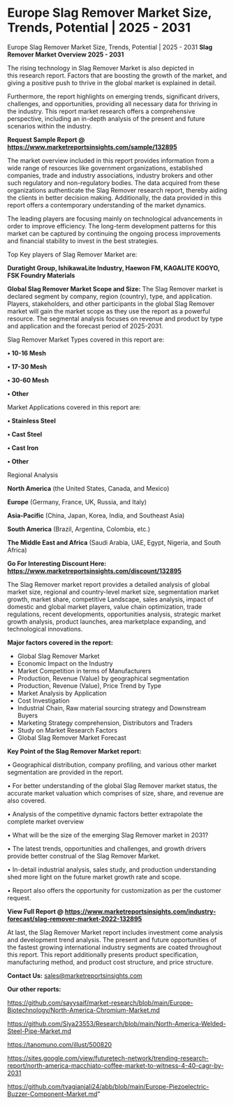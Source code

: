 # Europe Slag Remover Market Size, Trends, Potential | 2025 - 2031
 Europe Slag Remover Market Size, Trends, Potential | 2025 - 2031
<Strong> Slag Remover Market Overview 2025 - 2031</strong>

The rising technology in Slag Remover Market is also depicted in this research report. Factors that are boosting the growth of the market, and giving a positive push to thrive in the global market is explained in detail.

Furthermore, the report highlights on emerging trends, significant drivers, challenges, and opportunities, providing all necessary data for thriving in the industry. This report market research offers a comprehensive perspective, including an in-depth analysis of the present and future scenarios within the industry.

<strong>Request Sample Report @ <a href=https://www.marketreportsinsights.com/sample/132895>https://www.marketreportsinsights.com/sample/132895</a></strong>

The market overview included in this report provides information from a wide range of resources like government organizations, established companies, trade and industry associations, industry brokers and other such regulatory and non-regulatory bodies. The data acquired from these organizations authenticate the Slag Remover research report, thereby aiding the clients in better decision making. Additionally, the data provided in this report offers a contemporary understanding of the market dynamics.

The leading players are focusing mainly on technological advancements in order to improve efficiency. The long-term development patterns for this market can be captured by continuing the ongoing process improvements and financial stability to invest in the best strategies.

Top Key players of Slag Remover Market are:

<strong>Duratight Group, IshikawaLite Industry, Haewon FM, KAGALITE KOGYO, FSK Foundry Materials</strong>

<strong><b>Global Slag Remover Market Scope and Size:</b></strong>
The Slag Remover market is declared segment by company, region (country), type, and application. Players, stakeholders, and other participants in the global Slag Remover market will gain the market scope as they use the report as a powerful resource. The segmental analysis focuses on revenue and product by type and application and the forecast period of 2025-2031.

Slag Remover Market Types covered in this report are:

<strong>• 10-16 Mesh

• 17-30 Mesh

• 30-60 Mesh

• Other</strong>

Market Applications covered in this report are:

<strong>• Stainless Steel

• Cast Steel

• Cast Iron

• Other</strong> 

Regional Analysis

<strong>North America</strong> (the United States, Canada, and Mexico)

<strong>Europe</strong> (Germany, France, UK, Russia, and Italy)

<strong>Asia-Pacific</strong> (China, Japan, Korea, India, and Southeast Asia)

<strong>South America</strong> (Brazil, Argentina, Colombia, etc.)

<strong>The Middle East and Africa</strong> (Saudi Arabia, UAE, Egypt, Nigeria, and South Africa)

<strong>Go For Interesting Discount Here: <a href=https://www.marketreportsinsights.com/discount/132895>https://www.marketreportsinsights.com/discount/132895</a></strong>

The Slag Remover market report provides a detailed analysis of global market size, regional and country-level market size, segmentation market growth, market share, competitive Landscape, sales analysis, impact of domestic and global market players, value chain optimization, trade regulations, recent developments, opportunities analysis, strategic market growth analysis, product launches, area marketplace expanding, and technological innovations.

<strong><b>Major factors covered in the report:</b></strong>
<ul>
  <li>Global Slag Remover Market </li>
  <li>Economic Impact on the Industry</li>
  <li>Market Competition in terms of Manufacturers</li>
  <li>Production, Revenue (Value) by geographical segmentation</li>
  <li>Production, Revenue (Value), Price Trend by Type</li>
  <li>Market Analysis by Application</li>
  <li>Cost Investigation</li>
  <li>Industrial Chain, Raw material sourcing strategy and Downstream Buyers</li>
  <li>Marketing Strategy comprehension, Distributors and Traders</li>
  <li>Study on Market Research Factors</li>
  <li>Global Slag Remover Market Forecast</li>
</ul>

<strong><b>Key Point of the Slag Remover Market report:</b></strong>

• Geographical distribution, company profiling, and various other market segmentation are provided in the report.

• For better understanding of the global Slag Remover market status, the accurate market valuation which comprises of size, share, and revenue are also covered.

• Analysis of the competitive dynamic factors better extrapolate the complete market overview

• What will be the size of the emerging Slag Remover market in 2031?

• The latest trends, opportunities and challenges, and growth drivers provide better construal of the Slag Remover Market.

• In-detail industrial analysis, sales study, and production understanding shed more light on the future market growth rate and scope.

• Report also offers the opportunity for customization as per the customer request.

<strong><b>View Full Report @ <a href=https://www.marketreportsinsights.com/industry-forecast/slag-remover-market-2022-132895>https://www.marketreportsinsights.com/industry-forecast/slag-remover-market-2022-132895</a></b></strong>


At last, the Slag Remover Market report includes investment come analysis and development trend analysis. The present and future opportunities of the fastest growing international industry segments are coated throughout this report. This report additionally presents product specification, manufacturing method, and product cost structure, and price structure.

<strong>Contact Us:</strong>
sales@marketreportsinsights.com

<strong>Our other reports:</strong>

<a href=https://github.com/sayysaif/market-research/blob/main/Europe-Biotechnology/North-America-Chromium-Market.md>https://github.com/sayysaif/market-research/blob/main/Europe-Biotechnology/North-America-Chromium-Market.md</a>

<a href=https://github.com/Siya23553/Research/blob/main/North-America-Welded-Steel-Pipe-Market.md>https://github.com/Siya23553/Research/blob/main/North-America-Welded-Steel-Pipe-Market.md</a>

<a href=https://tanomuno.com/illust/500820>https://tanomuno.com/illust/500820</a>

<a href=https://sites.google.com/view/futuretech-network/trending-research-report/north-america-macchiato-coffee-market-to-witness-4-40-cagr-by-2031>https://sites.google.com/view/futuretech-network/trending-research-report/north-america-macchiato-coffee-market-to-witness-4-40-cagr-by-2031</a>

<a href=https://github.com/tyagianjali24/abb/blob/main/Europe-Piezoelectric-Buzzer-Component-Market.md>https://github.com/tyagianjali24/abb/blob/main/Europe-Piezoelectric-Buzzer-Component-Market.md</a>"
